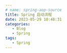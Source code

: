 ```yaml
---
# name: spring-aop-source
title: Spring 启动流程
date: 2023-05-29 10:48:31
categories: 
   - Blog
   - Spring
tags: 
   - Spring
---
```

